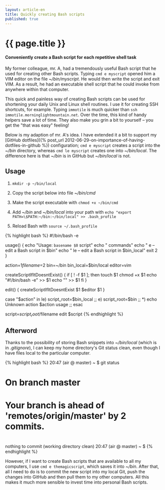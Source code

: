 ```yaml
---
layout: article-en
title: Quickly creating Bash scripts
published: true
---
```

# {{ page.title }}

#### Conveniently create a Bash script for each repetitive shell task

My former colleague, mr. A, had a tremendously useful Bash script that he used
for creating other Bash scripts. Typing `cmd e myscript` opened him a VIM editor
on the file *~/bin/myscript*. He would then write the script and exit VIM. As a
result, he had an executable shell script that he could invoke from anywhere
within that computer.

This quick and painless way of creating Bash scripts can be used for shortening
your daily Unix and Linux shell routines. I use it for creating SSH shortcuts,
for example. Typing `immotile` is much quicker than `ssh
immotile.morninglightmountain.net`. Over the time, this kind of handy helpers
save a lot of time. They also make you grin a bit to yourself – you get the
"that was easy" feeling!

Below is my adaption of mr. A's idea. I have extended it a bit to support my
[GitHub dotfiles]({% post_url 2012-06-29-on-importance-of-having-dotfiles-in-github %}) 
configuration; `cmd e myscript` creates a script into the *~/bin* directory,
whereas `cmd le myscript` creates one into *~/bin/local*. The difference here is
that *~/bin* is in GitHub but *~/bin/local* is not.

## Usage

1. `mkdir -p ~/bin/local`

2. Copy the script below into file *~/bin/cmd*

3. Make the script executable with `chmod +x ~/bin/cmd`

4. Add *~/bin* and *~/bin/local* into your path with `echo "export
PATH=\$PATH:~/bin:~/bin/local" >> .bash_profile`

5. Reload Bash with `source ~/.bash_profile`

{% highlight bash %}
#!/bin/bash -e

usage() {
  echo "Usage: `basename $0` <command> script"
  echo "  commands"
  echo "    e  – edit a Bash script in $bin"
  echo "    le – edit a Bash script in $bin_local"
  exit 2
}

action=$1
filename=$2
bin=~/bin
bin_local=$bin/local
editor=vim

createScriptIfItDoesntExist() {
  if [ ! -f $1 ]; then
    touch $1
    chmod +x $1
    echo "#!/bin/bash -e" >> $1
    echo "" >> $1
  fi
}

edit() {
  createScriptIfItDoesntExist $1
  $editor $1
}

case "$action" in
  le)
    script_root=$bin_local
    ;;
  e)
    script_root=$bin
    ;;
  *)
    echo Unknown action $action
    usage
    ;;
esac

script=$script_root/$filename
edit $script
{% endhighlight %}

## Afterword

Thanks to the possibility of storing Bash snippets into *~/bin/local* (which is
in *.gitignore*), I can keep my home directory's Git status clean, even though I
have files local to the particular computer.

{% highlight bash %}
20:47 (air @ master) ~ $ git status
# On branch master
# Your branch is ahead of 'remotes/origin/master' by 2 commits.
#
nothing to commit (working directory clean)
20:47 (air @ master) ~ $
{% endhighlight %}

However, if I want to create Bash scripts that are available to all my
computers, I use `cmd e themagicscript`, which saves it into *~/bin*. After
that, all I need to do is to commit the new script into my local Git, push the
changes into GitHub and then pull them to my other computers. All this makes it
much more sensible to invest time into personal Bash scripts.
